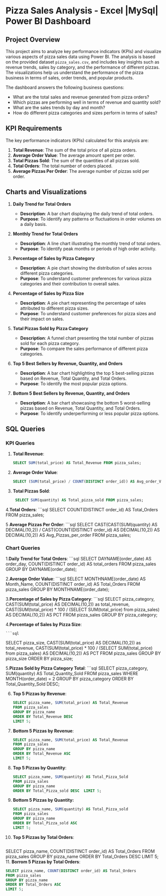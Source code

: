 # Pizza Sales Analysis - Excel |MySql| Power BI Dashboard  

## Project Overview
This project aims to analyze key performance indicators (KPIs) and visualize various aspects of pizza sales data using Power BI. The analysis is based on the provided dataset `pizza_sales.csv`, and includes key insights such as revenue trends, sales by category, and the performance of different pizzas. The visualizations help us understand the performance of the pizza business in terms of sales, order trends, and popular products.

The dashboard answers the following business questions:
- What are the total sales and revenue generated from pizza orders?
- Which pizzas are performing well in terms of revenue and quantity sold?
- What are the sales trends by day and month?
- How do different pizza categories and sizes perform in terms of sales?

## KPI Requirements
The key performance indicators (KPIs) calculated for this analysis are:

1. **Total Revenue**: The sum of the total price of all pizza orders.
2. **Average Order Value**: The average amount spent per order.
3. **Total Pizzas Sold**: The sum of the quantities of all pizzas sold.
4. **Total Orders**: The total number of orders placed.
5. **Average Pizzas Per Order**: The average number of pizzas sold per order.

## Charts and Visualizations
1. **Daily Trend for Total Orders**
   - **Description**: A bar chart displaying the daily trend of total orders.
   - **Purpose**: To identify any patterns or fluctuations in order volumes on a daily basis.

2. **Monthly Trend for Total Orders**
   - **Description**: A line chart illustrating the monthly trend of total orders.
   - **Purpose**: To identify peak months or periods of high order activity.

3. **Percentage of Sales by Pizza Category**
   - **Description**: A pie chart showing the distribution of sales across different pizza categories.
   - **Purpose**: To understand customer preferences for various pizza categories and their contribution to overall sales.

4. **Percentage of Sales by Pizza Size**
   - **Description**: A pie chart representing the percentage of sales attributed to different pizza sizes.
   - **Purpose**: To understand customer preferences for pizza sizes and their impact on sales.

5. **Total Pizzas Sold by Pizza Category**
   - **Description**: A funnel chart presenting the total number of pizzas sold for each pizza category.
   - **Purpose**: To compare the sales performance of different pizza categories.

6. **Top 5 Best Sellers by Revenue, Quantity, and Orders**
   - **Description**: A bar chart highlighting the top 5 best-selling pizzas based on Revenue, Total Quantity, and Total Orders.
   - **Purpose**: To identify the most popular pizza options.

7. **Bottom 5 Best Sellers by Revenue, Quantity, and Orders**
   - **Description**: A bar chart showcasing the bottom 5 worst-selling pizzas based on Revenue, Total Quantity, and Total Orders.
   - **Purpose**: To identify underperforming or less popular pizza options.

## SQL Queries

### KPI Queries

1. **Total Revenue**:
   ```sql
   SELECT SUM(total_price) AS Total_Revenue FROM pizza_sales;
   
2. **Average Order Value**:
   ```sql
   SELECT (SUM(total_price) / COUNT(DISTINCT order_id)) AS Avg_order_Value FROM pizza_sales;
3. **Total Pizzas Sold**:
   ```sql
    SELECT SUM(quantity) AS Total_pizza_sold FROM pizza_sales;
   
4.**Total Orders**:
    ```sql
   SELECT COUNT(DISTINCT order_id) AS Total_Orders FROM pizza_sales;

5 **Average Pizzas Per Order**:
    ```sql
      SELECT CAST(CAST(SUM(quantity) AS DECIMAL(10,2)) / 
    CAST(COUNT(DISTINCT order_id) AS DECIMAL(10,2)) AS DECIMAL(10,2)) AS Avg_Pizzas_per_order
      FROM pizza_sales;

### Chart Queries
1.**Daily Trend for Total Orders**:
    ```sql
   SELECT DAYNAME(order_date) AS order_day, COUNT(DISTINCT order_id) AS total_orders 
   FROM pizza_sales
   GROUP BY DAYNAME(order_date);
   
2.**Average Order Value**:
    ```sql
   SELECT MONTHNAME(order_date) AS Month_Name, COUNT(DISTINCT order_id) AS Total_Orders
   FROM pizza_sales
   GROUP BY MONTHNAME(order_date);
   
3.**Percentage of Sales by Pizza Category**:
    ```sql
    SELECT pizza_category, CAST(SUM(total_price) AS DECIMAL(10,2)) as total_revenue,
    CAST(SUM(total_price) * 100 / (SELECT SUM(total_price) from pizza_sales) AS DECIMAL(10,2)) AS PCT
    FROM pizza_sales
    GROUP BY pizza_category;
     
4.**Percentage of Sales by Pizza Size**:

    ```sql
   SELECT pizza_size, CAST(SUM(total_price) AS DECIMAL(10,2)) as total_revenue,
   CAST(SUM(total_price) * 100 / (SELECT SUM(total_price) from pizza_sales) AS DECIMAL(10,2)) AS PCT
   FROM pizza_sales
   GROUP BY pizza_size
   ORDER BY pizza_size;

5.**Pizzas Sold by Pizza Category Total**:
    ```sql
     SELECT pizza_category, SUM(quantity) AS Total_Quantity_Sold
    FROM  pizza_sales
    WHERE MONTH(order_date) = 2
    GROUP BY   pizza_category
     ORDER BY Total_Quantity_Sold DESC;


6. **Top 5 Pizzas by Revenue**:
   ```sql
   SELECT pizza_name, SUM(total_price) AS Total_Revenue
   FROM pizza_sales
   GROUP BY pizza_name
   ORDER BY Total_Revenue DESC
   LIMIT 5;
7. **Bottom 5 Pizzas by Revenue**:
    ```sql
   SELECT pizza_name, SUM(total_price) AS Total_Revenue
   FROM pizza_sales
   GROUP BY pizza_name
   ORDER BY Total_Revenue ASC
   LIMIT 5;
8. **Top 5 Pizzas by Quantity**:
    ```sql
   SELECT pizza_name, SUM(quantity) AS Total_Pizza_Sold
   FROM pizza_sales
   GROUP BY pizza_name
   ORDER BY Total_Pizza_sold DESC  LIMIT 5;
9. **Bottom 5 Pizzas by Quantity:**
    ```sql
   SELECT pizza_name, SUM(quantity) AS Total_Pizza_sold
   FROM pizza_sales
   GROUP BY pizza_name
   ORDER BY Total_Pizza_sold ASC
   LIMIT 5;
10. **Top 5 Pizzas by Total Orders**:
    ```sql
   SELECT pizza_name, COUNT(DISTINCT order_id) AS Total_Orders
   FROM pizza_sales
   GROUP BY pizza_name
   ORDER BY Total_Orders DESC
   LIMIT 5;
11. **Borrom 5 Pizzas by Total Orders**:
   ```sql
   SELECT pizza_name, COUNT(DISTINCT order_id) AS Total_Orders
   FROM pizza_sales
   GROUP BY pizza_name
   ORDER BY Total_Orders ASC
   LIMIT 5;





   














   
   
   

